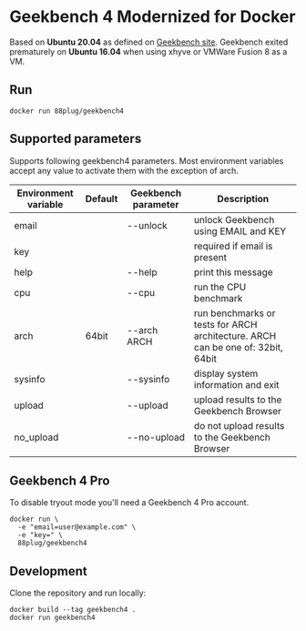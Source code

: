 # Geekbench 4 Modernized for Docker

Based on **Ubuntu 20.04** as defined on [Geekbench site](https://www.geekbench.com/download/linux/). 
Geekbench exited prematurely on **Ubuntu 16.04** when using xhyve or VMWare Fusion 8 as a VM.

## Run

```
docker run 88plug/geekbench4
```

## Supported parameters

Supports following geekbench4 parameters. Most environment variables accept any value to activate them with the exception of arch.

| Environment variable | Default | Geekbench parameter | Description |
| -------------------- | ------- | ------------------- | --------------------- |
| email |  | --unlock | unlock Geekbench using EMAIL and KEY |
| key |  |  | required if email is present |
| help |  | --help | print this message |
| cpu |  | --cpu | run the CPU benchmark |
| arch | 64bit | --arch ARCH | run benchmarks or tests for ARCH architecture. ARCH can be one of: 32bit, 64bit |
| sysinfo |  | --sysinfo | display system information and exit |
| upload |  | --upload | upload results to the Geekbench Browser |
| no_upload |  | --no-upload | do not upload results to the Geekbench Browser |

## Geekbench 4 Pro

To disable tryout mode you'll need a Geekbench 4 Pro account.

```
docker run \
  -e "email=user@example.com" \
  -e "key=" \
  88plug/geekbench4
```

## Development

Clone the repository and run locally:

```
docker build --tag geekbench4 .
docker run geekbench4
```
